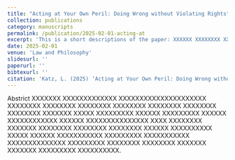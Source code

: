 ```yaml
---
title: "Acting at Your Own Peril: Doing Wrong without Violating Rights"
collection: publications
category: manuscripts
permalink: /publication/2025-02-01-acting-at
excerpt: 'This is a short descriptions of the paper: XXXXXX XXXXXXXX XXXXXXXXXXX XXXXX XXXXXXX XXXXXXXXXXXXX XXXXXX XXXXXXXX XXXXXXXXX XXXXXXXXX XXXXXXXX XXXXXXXXX.'
date: 2025-02-01
venue: 'Law and Philosophy'
slidesurl: ''
paperurl: ''
bibtexurl: ''
citation: 'Katz, L. (2025) ‘Acting at Your Own Peril: Doing Wrong without Violating Rights,’ Law and Philosophy (forthcoming Symposium on Nicolas Cornell: Wrongs and Rights Come Apart)'
---
```

Abstrict XXXXXXX XXXXXXXXXXXXX XXXXXXXXXXXXXXXXXXXXX XXXXXXXX XXXXXXXX XXXXXXXX XXXXXXXX XXXXXXXX XXXXXXXX XXXXXXXX XXXXXXX XXXXX XXXXXXXXX XXXXXX XXXXXXXXX XXXXXX XXXXXXXXXXXX XXXXXX XXXXXXXXXXXXXXX XXXX XXXXXXXX XXXXXXX XXXXXXXX XXXXXXXX XXXXXXXX XXXXXX XXXXXXXXXX XXXXX XXXXXX XXXXXXXXXXX XXXXXXXXX XXXXXXXXXXX XXXXXXXXXXXXXX XXXXXXXXX XXXXXXXX XXXXXXXX XXXXXXX XXXXXXX XXXXXXXXX XXXXXXXXXX.
